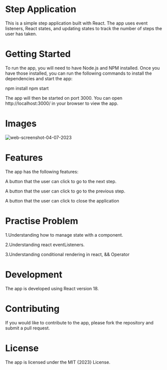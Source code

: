 # Step Application

This is a simple step application built with React. The app uses event listeners, React states, and updating states to track the number of steps the user has taken.

# Getting Started

To run the app, you will need to have Node.js and NPM installed. Once you have those installed, you can run the following commands to install the dependencies and start the app:

npm install
npm start

The app will then be started on port 3000. You can open http://localhost:3000/ in your browser to view the app.

# Images
![web-screenshot-04-07-2023](https://github.com/Emmanuel687/Step1/assets/93251478/b75392dc-9486-474a-b56c-4324749c0cbb)

# Features

The app has the following features:

A button that the user can click to go to the next step.

A button that the user can click to go to the previous step.

A button that the user can click to close the application

# Practise Problem

1.Understanding how to manage state with a component.

2.Understanding react eventListeners.

3.Understanding conditional rendering in react, && Operator

# Development

The app is developed using React version 18.

# Contributing

If you would like to contribute to the app, please fork the repository and submit a pull request.

# License

The app is licensed under the MIT {2023} License.
